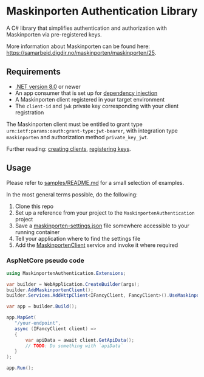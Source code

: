 # Maskinporten Authentication Library
A C# library that simplifies authentication and authorization with Maskinporten via pre-registered keys.

More information about Maskinporten can be found here: https://samarbeid.digdir.no/maskinporten/maskinporten/25.

## Requirements
* [.NET version 8.0](https://dotnet.microsoft.com/en-us/download/dotnet/8.0) or newer
* An app consumer that is set up for [dependency injection](https://learn.microsoft.com/en-us/dotnet/core/extensions/dependency-injection)
* A Maskinporten client registered in your target environment
* The `client-id` and `jwk` private key corresponding with your client registration

The Maskinporten client must be entitled to grant type `urn:ietf:params:oauth:grant-type:jwt-bearer`, with integration type `maskinporten` and authorization method `private_key_jwt`.

Further reading: [creating clients](https://docs.digdir.no/docs/Maskinporten/maskinporten_sjolvbetjening_web#opprette-klient-for-%C3%A5-konsumere-api), [registering keys](https://docs.digdir.no/docs/Maskinporten/maskinporten_sjolvbetjening_web#registrere-n%C3%B8kkel-p%C3%A5-klient).

## Usage
Please refer to [samples/README.md](samples/README.md) for a small selection of examples.

In the most general terms possible, do the following:
1. Clone this repo
2. Set up a reference from your project to the `MaskinportenAuthentication` project
3. Save a [maskinporten-settings.json](samples/secrets/maskinporten-settings.sample.json) file somewhere accessible to your running container
4. Tell your application where to find the settings file
5. Add the [MaskinportenClient](src/MaskinportenAuthentication/MaskinportenClient.cs) service and invoke it where required

### AspNetCore pseudo code
```csharp
using MaskinportenAuthentication.Extensions;

var builder = WebApplication.CreateBuilder(args);
builder.AddMaskinportenClient();
builder.Services.AddHttpClient<IFancyClient, FancyClient>().UseMaskinportenAuthorization(["the:scope"]);

var app = builder.Build();

app.MapGet(
   "/your-endpoint",
   async (IFancyClient client) =>
   {
       var apiData = await client.GetApiData();
       // TODO: Do something with `apiData`
   }
);

app.Run();
```
